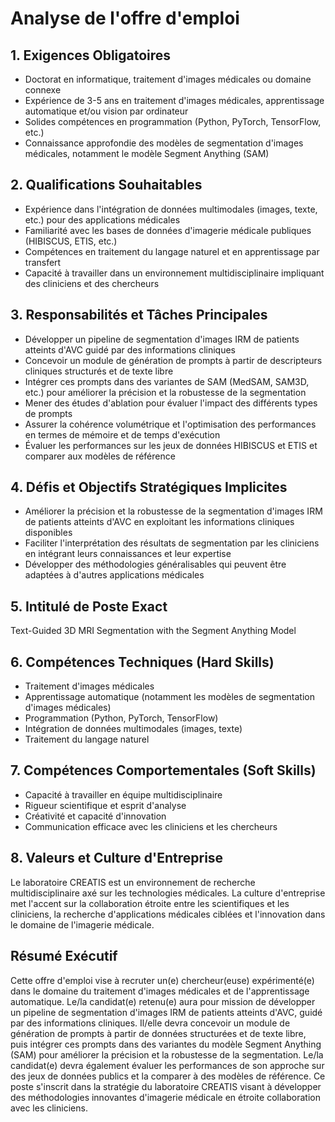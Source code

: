 # Analyse de l'offre d'emploi

## 1. Exigences Obligatoires
- Doctorat en informatique, traitement d'images médicales ou domaine connexe
- Expérience de 3-5 ans en traitement d'images médicales, apprentissage automatique et/ou vision par ordinateur
- Solides compétences en programmation (Python, PyTorch, TensorFlow, etc.)
- Connaissance approfondie des modèles de segmentation d'images médicales, notamment le modèle Segment Anything (SAM)

## 2. Qualifications Souhaitables
- Expérience dans l'intégration de données multimodales (images, texte, etc.) pour des applications médicales
- Familiarité avec les bases de données d'imagerie médicale publiques (HIBISCUS, ETIS, etc.)
- Compétences en traitement du langage naturel et en apprentissage par transfert
- Capacité à travailler dans un environnement multidisciplinaire impliquant des cliniciens et des chercheurs

## 3. Responsabilités et Tâches Principales
- Développer un pipeline de segmentation d'images IRM de patients atteints d'AVC guidé par des informations cliniques
- Concevoir un module de génération de prompts à partir de descripteurs cliniques structurés et de texte libre
- Intégrer ces prompts dans des variantes de SAM (MedSAM, SAM3D, etc.) pour améliorer la précision et la robustesse de la segmentation
- Mener des études d'ablation pour évaluer l'impact des différents types de prompts
- Assurer la cohérence volumétrique et l'optimisation des performances en termes de mémoire et de temps d'exécution
- Évaluer les performances sur les jeux de données HIBISCUS et ETIS et comparer aux modèles de référence

## 4. Défis et Objectifs Stratégiques Implicites
- Améliorer la précision et la robustesse de la segmentation d'images IRM de patients atteints d'AVC en exploitant les informations cliniques disponibles
- Faciliter l'interprétation des résultats de segmentation par les cliniciens en intégrant leurs connaissances et leur expertise
- Développer des méthodologies généralisables qui peuvent être adaptées à d'autres applications médicales

## 5. Intitulé de Poste Exact
Text-Guided 3D MRI Segmentation with the Segment Anything Model

## 6. Compétences Techniques (Hard Skills)
- Traitement d'images médicales
- Apprentissage automatique (notamment les modèles de segmentation d'images médicales)
- Programmation (Python, PyTorch, TensorFlow)
- Intégration de données multimodales (images, texte)
- Traitement du langage naturel

## 7. Compétences Comportementales (Soft Skills)
- Capacité à travailler en équipe multidisciplinaire
- Rigueur scientifique et esprit d'analyse
- Créativité et capacité d'innovation
- Communication efficace avec les cliniciens et les chercheurs

## 8. Valeurs et Culture d'Entreprise
Le laboratoire CREATIS est un environnement de recherche multidisciplinaire axé sur les technologies médicales. La culture d'entreprise met l'accent sur la collaboration étroite entre les scientifiques et les cliniciens, la recherche d'applications médicales ciblées et l'innovation dans le domaine de l'imagerie médicale.

## Résumé Exécutif
Cette offre d'emploi vise à recruter un(e) chercheur(euse) expérimenté(e) dans le domaine du traitement d'images médicales et de l'apprentissage automatique. Le/la candidat(e) retenu(e) aura pour mission de développer un pipeline de segmentation d'images IRM de patients atteints d'AVC, guidé par des informations cliniques. Il/elle devra concevoir un module de génération de prompts à partir de données structurées et de texte libre, puis intégrer ces prompts dans des variantes du modèle Segment Anything (SAM) pour améliorer la précision et la robustesse de la segmentation. Le/la candidat(e) devra également évaluer les performances de son approche sur des jeux de données publics et la comparer à des modèles de référence. Ce poste s'inscrit dans la stratégie du laboratoire CREATIS visant à développer des méthodologies innovantes d'imagerie médicale en étroite collaboration avec les cliniciens.